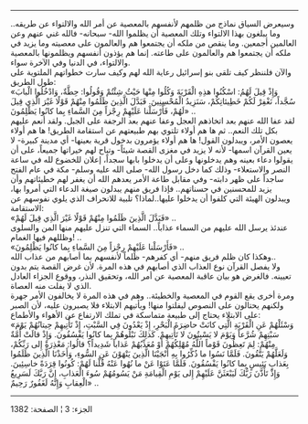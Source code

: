 ------------------------------------------------------------------------

وسيعرض السياق نماذج من ظلمهم لأنفسهم بالمعصية عن أمر الله والالتواء عن
طريقه.. وما يبلغون بهذا الالتواء وتلك المعصية أن يظلموا الله- سبحانه-
فالله غني عنهم وعن العالمين أجمعين. وما ينقص من ملكه أن يجتمعوا هم
والعالمون على معصيته وما يزيد في ملكه أن يجتمعوا هم والعالمون على طاعته.
إنما هم يؤذون أنفسهم ويظلمونها بالمعصية والالتواء، في الدنيا وفي الآخرة
سواء.  
والآن فلننظر كيف تلقى بنو إسرائيل رعاية الله لهم وكيف سارت خطواتهم
الملتوية على طول الطريق:  
«وَإِذْ قِيلَ لَهُمُ: اسْكُنُوا هذِهِ الْقَرْيَةَ وَكُلُوا مِنْها حَيْثُ شِئْتُمْ وَقُولُوا: حِطَّةٌ، وَادْخُلُوا
الْبابَ سُجَّداً، نَغْفِرْ لَكُمْ خَطِيئاتِكُمْ، سَنَزِيدُ الْمُحْسِنِينَ. فَبَدَّلَ الَّذِينَ ظَلَمُوا مِنْهُمْ
قَوْلًا غَيْرَ الَّذِي قِيلَ لَهُمْ، فَأَرْسَلْنا عَلَيْهِمْ رِجْزاً مِنَ السَّماءِ بِما كانُوا يَظْلِمُونَ»
..  
لقد عفا الله عنهم بعد اتخاذهم العجل وعفا عنهم بعد الرجفة على الجبل. ولقد
أنعم عليهم بكل تلك النعم.. ثم ها هم أولاء تلتوي بهم طبيعتهم عن استقامة
الطريق! ها هم أولاء يعصون الأمر، ويبدلون القول! ها هم أولاء يؤمرون بدخول
قرية بعينها- أي مدينة كبيرة- لا يعين القرآن اسمها- لأنه لا يزيد في مغزى
القصة شيئاً- وتباح لهم خيراتها جميعاً، على أن يقولوا دعاء بعينه وهم
يدخلونها وعلى أن يدخلوا بابها سجداً، إعلان للخضوع لله في ساعة النصر
والاستعلاء- وذلك كما دخل رسول الله- صلى الله عليه وسلم- مكة في عام الفتح
ساجداً على ظهر دابته- وفي مقابل طاعة الأمر يعدهم الله أن يغفر لهم
خطيئاتهم وأن يزيد للمحسنين في حسناتهم.. فإذا فريق منهم يبدلون صيغة
الدعاء التي أمروا بها، ويبدلون الهيئة التي كلفوا أن يدخلوا عليها..لماذا؟
تلبية للانحراف الذي يلوي نفوسهم عن الاستقامة:  
«فَبَدَّلَ الَّذِينَ ظَلَمُوا مِنْهُمْ قَوْلًا غَيْرَ الَّذِي قِيلَ لَهُمْ» ..  
عندئذ يرسل الله عليهم من السماء عذاباً.. السماء التي تنزل عليهم منها المن
والسلوى وظللهم فيها الغمام! ..  
«فَأَرْسَلْنا عَلَيْهِمْ رِجْزاً مِنَ السَّماءِ بِما كانُوا يَظْلِمُونَ» ..  
وهكذا كان ظلم فريق منهم- أي كفرهم- ظلماً لأنفسهم بما أصابهم من عذاب
الله..  
ولا يفصل القرآن نوع العذاب الذي أصابهم في هذه المرة. لأن غرض القصة يتم
بدون تعيينه. فالغرض هو بيان عاقبة المعصية عن أمر الله، وتحقيق النذر،
ووقوع الجزاء العادل الذي لا يفلت منه العصاة.  
ومرة أخرى يقع القوم في المعصية والخطيئة.. وهم في هذه المرة لا يخالفون
الأمر جهرة ولكنهم يحتالون على النصوص ليفلتوا منها! ويأتيهم الابتلاء فلا
يصبرون عليه، لأن الصبر على الابتلاء يحتاج إلى طبيعة متماسكة في تملك
الارتفاع عن الأهواء والأطماع:  
«وَسْئَلْهُمْ عَنِ الْقَرْيَةِ الَّتِي كانَتْ حاضِرَةَ الْبَحْرِ، إِذْ يَعْدُونَ فِي السَّبْتِ، إِذْ تَأْتِيهِمْ
حِيتانُهُمْ يَوْمَ سَبْتِهِمْ شُرَّعاً وَيَوْمَ لا يَسْبِتُونَ لا تَأْتِيهِمْ. كَذلِكَ نَبْلُوهُمْ بِما كانُوا
يَفْسُقُونَ. وَإِذْ قالَتْ أُمَّةٌ مِنْهُمْ: لِمَ تَعِظُونَ قَوْماً اللَّهُ مُهْلِكُهُمْ أَوْ مُعَذِّبُهُمْ عَذاباً
شَدِيداً؟ قالُوا: مَعْذِرَةً إِلى رَبِّكُمْ، وَلَعَلَّهُمْ يَتَّقُونَ. فَلَمَّا نَسُوا ما ذُكِّرُوا بِهِ أَنْجَيْنَا
الَّذِينَ يَنْهَوْنَ عَنِ السُّوءِ، وَأَخَذْنَا الَّذِينَ ظَلَمُوا بِعَذابٍ بَئِيسٍ بِما كانُوا يَفْسُقُونَ.
فَلَمَّا عَتَوْا عَنْ ما نُهُوا عَنْهُ قُلْنا لَهُمْ: كُونُوا قِرَدَةً خاسِئِينَ. وَإِذْ تَأَذَّنَ رَبُّكَ
لَيَبْعَثَنَّ عَلَيْهِمْ إِلى يَوْمِ الْقِيامَةِ مَنْ يَسُومُهُمْ سُوءَ الْعَذابِ، إِنَّ رَبَّكَ لَسَرِيعُ الْعِقابِ
وَإِنَّهُ لَغَفُورٌ رَحِيمٌ» ..

------------------------------------------------------------------------

الجزء: 3 ¦ الصفحة: 1382
